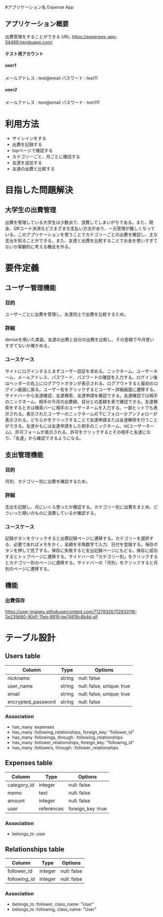 #アプリケーション名
Expense App


## アプリケーション概要
出費管理をすることができる
URL: https://expenses-app-34489.herokuapp.com/
#### テスト用アカウント
##### user1
メールアドレス : test@email
パスワード    : test11
##### user2
メールアドレス : tom@email
パスワード    : tom111


# 利用方法

 - サインインをする
 - 出費を記録する
 - topページで確認する
 - カテゴリーごと、月ごとに確認する
 - 友達を追加する
 - 友達の出費と比較する


# 目指した問題解決

## 大学生の出費管理
出費を管理している大学生は少数派で、浪費してしまいがちである。また、現金、QRコード決済などさまざまな支払い方法があり、一元管理が難しくなっている。このアプリケーションを使うことでカテゴリーごとの出費を確認し、主な支出を知ることができる。また、友達と出費を比較することでお金を使いすぎてないか客観的に考える機会を作る。

# 要件定義

## ユーザー管理機能
### 目的
ユーザーごとに出費を管理し、友達同士で出費を比較するため。
### 詳細
deviseを用いた実装。友達の出費と自分の出費を比較し、その差額で今月使いすぎてないか確かめる。
### ユースケース
サイトにログインするとまずユーザー認証を求める。ニックネーム、ユーザーネーム、メールアドレス、パスワード、パスワードの確認を入力する。ログイン後はヘッダーの右上にログアウトボタンが表示される。ログアウトすると最初のログイン画面に戻る。ユーザー名をクリックするとユーザー詳細画面に遷移する。サイドバーから友達確認、友達検索、友達申請を確認できる。友達確認では相手のニックネーム、相手の今月の出費額、自分との差額を表で確認できる。友達検索をするときは検索バーに相手のユーザーネームを入力する。一部ヒットでも表示される。表示されたユーザーのニックネームの下にフォローかアンフォローが表示される。どちらかをクリックすることで友達申請または友達解除を行うことができる。友達かもには友達申請をした相手のニックネーム、id(ユーザーネーム)、許可フォームが表示される。許可をクリックするとその相手と友達になり、「友達」から確認できるようになる。
## 支出管理機能
### 目的
月別、カテゴリー別に出費を確認するため。
### 詳細
支出を記録し、月にいくら使ったか確認する。カテゴリー別に出費をまとめ、どういった類いのものに浪費しているか確認する。
### ユースケース
記録ボタンをクリックすると出費記録ページに遷移する。カテゴリーを選択する、必要であればメモをかく、金額を半角数字で入力、日付を登録する。保存ボタンを押して完了する。保存に失敗すると支出記録ページにもどる。保存に成功するとトップページに遷移する。サイドバーの「カテゴリー別」をクリックするとカテゴリー別のページに遷移する。サイドバーの「月別」をクリックすると月別のページに遷移する。

## 機能
### 出費保存
https://user-images.githubusercontent.com/71278326/112833118-3e235680-90d1-11eb-8919-be74616c8b4d.gif


# テーブル設計

## Users table

| Column             | Type    | Options                   |
| ------------------ | ------- | ------------------------- |
| nickname           | string  | null: false               |
| user_name          | string  | null: false, unique: true |
| email              | string  | null: false, unique: true |
| encrypted_password | string  | null: false               |

### Association

- has_many :expenses
- has_many :following_relationships, foreign_key: "follower_id"
- has_many :followings, through: :following_relationships
- has_many :follower_relationships, foreign_key: "following_id"
- has_many :followers, through: :follower_relationships


## Expenses table

| Column      | Type       | Options           |
| ----------- | ---------- | ----------------- |
| category_id | integer    | null: false       |
| memo        | text       | null: false       |
| amount      | integer    | null: false       |
| user        | references | foreign_key :true |

### Association

- belongs_to :user

## Relationships table

| Column       | Type       | Options           |
| ------------ | ---------- | ----------------- |
| follower_id  | integer    | null: false       |
| following_id | integer    | null: false       |

### Association

- belongs_to :follower, class_name: "User"
- belongs_to :following, class_name: "User"
